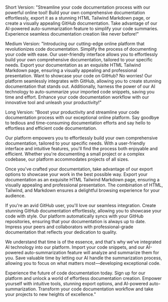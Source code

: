 Short Version:
"Streamline your code documentation process with our powerful online tool! Build your own comprehensive documentation effortlessly, export it as a stunning HTML Tailwind Markdown page, or create a visually appealing GitHub documentation. Take advantage of our AI-powered auto-summarization feature to simplify your code summaries. Experience seamless documentation creation like never before!"

Medium Version:
"Introducing our cutting-edge online platform that revolutionizes code documentation. Simplify the process of documenting your code with ease. Our user-friendly interface allows you to effortlessly build your own comprehensive documentation, tailored to your specific needs. Export your documentation as an exquisite HTML Tailwind Markdown page, ensuring a visually appealing and professional presentation. Want to showcase your code on GitHub? No worries! Our platform seamlessly integrates with GitHub, allowing you to create stunning documentation that stands out. Additionally, harness the power of our AI technology to auto-summarize your imported code snippets, saving you time and effort. Enhance your code documentation workflow with our innovative tool and unleash your productivity!"

Long Version:
"Boost your productivity and streamline your code documentation process with our exceptional online platform. Say goodbye to tedious and time-consuming documentation efforts and say hello to effortless and efficient code documentation.

Our platform empowers you to effortlessly build your own comprehensive documentation, tailored to your specific needs. With a user-friendly interface and intuitive features, you'll find the process both enjoyable and efficient. Whether you're documenting a small project or a complex codebase, our platform accommodates projects of all sizes.

Once you've crafted your documentation, take advantage of our export options to showcase your work in the best possible way. Export your documentation as an exquisite HTML Tailwind Markdown page, ensuring a visually appealing and professional presentation. The combination of HTML, Tailwind, and Markdown ensures a delightful browsing experience for your audience.

If you're an avid GitHub user, you'll love our seamless integration. Create stunning GitHub documentation effortlessly, allowing you to showcase your code with style. Our platform automatically syncs with your GitHub repositories, ensuring that your documentation is always up to date. Impress your peers and collaborators with professional-grade documentation that reflects your dedication to quality.

We understand that time is of the essence, and that's why we've integrated AI technology into our platform. Import your code snippets, and our AI-powered auto-summarization feature will analyze and summarize them for you. Save valuable time by letting our AI handle the summarization process, allowing you to focus on what matters most—developing exceptional code.

Experience the future of code documentation today. Sign up for our platform and unlock a world of effortless documentation creation. Empower yourself with intuitive tools, stunning export options, and AI-powered auto-summarization. Transform your code documentation workflow and take your projects to new heights of excellence."